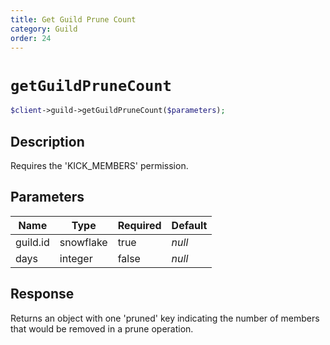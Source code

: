 ```yaml
---
title: Get Guild Prune Count
category: Guild
order: 24
---
```


# `getGuildPruneCount`

```php
$client->guild->getGuildPruneCount($parameters);
```

## Description

Requires the &#039;KICK_MEMBERS&#039; permission.

## Parameters


Name | Type | Required | Default
--- | --- | --- | ---
guild.id | snowflake | true | *null*
days | integer | false | *null*

## Response

Returns an object with one &#039;pruned&#039; key indicating the number of members that would be removed in a prune operation.

